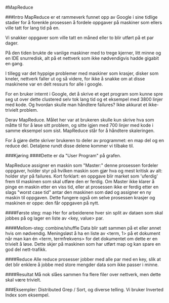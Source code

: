 #MapReduce

###Intro
MapReduce er et rammeverk funnet opp av Google i sine tidlige stadier for å forenkle prosessen å fordele oppgaver på maskiner som ellers ville tatt for lang tid på en. 

Vi snakker oppgaver som ville tatt en måned eller to blir utført på et par dager.

På den tiden brukte de vanlige maskiner med to trege kjerner, litt minne og en IDE snurredisk, alt på et nettverk som ikke nødvendigvis hadde gigabit en gang. 

I tillegg var det hyppige problemer med maskiner som krasjer, disker som kneler, nettverk faller ut og så videre, for ikke å snakke om at disse maskinene var en delt ressurs for alle i google. 

For en bruker internt i Google, det å skrive et eget program som kunne spre seg ut over dette clustered selv tok lang tid og et eksempel med 3800 linjer med kode. Og hvordan skulle man håndtere failures? Ikke akkurat et ikke-trivielt problem.

Derav MapReduce. Målet her var at brukeren skulle kun skrive hva som måtte til for å løse sitt problem, og sitte igjen med 700 linjer med kode i samme eksempel som sist. MapReduce står for å håndtere skaleringen. 

For å gjøre dette skriver brukeren to deler av programmet: en map del og en reduce del. Detaljene rundt disse delene kommer vi tilbake til. 

###Kjøring
####Dette er da "User Program" på grafen.

MapReduce assigner en maskin som "Master:" denne prosessen fordeler oppgaver, holder styr på hvilken maskin som gjør hva og mest kritisk av alt: holder styr på failures. Kort forklart: en oppgave blir market som 'uferdig' frem til maskinen som skal utføre den er ferdig. Om Master ikke klarer å pinge en maskin etter en viss tid, eller at prosessen ikke er ferdig etter en slags "worst case tid" antar den maskinen som død og assigner en ny maskin til oppgaven. Dette fungere også om selve prosessen krasjer og maskinen er oppe: den får oppgaven på nytt. 

####Første steg: map
Her for arbeiderene hver sin split av dataen som skal jobbes på og lager en liste av <key, value> par.

####Mellom-steg: combine/shuffle
Data blir satt sammen på et eller annet hvis om nødvendig. Meningsløst å ha en liste av <term, 1> på et dokument når man kan én <term, termfrekvens> for det dokumentet om dette er en trivielt å løse.
Dette skjer på maskinen som har utført map og kan spare en god del nett-trafikk. 

####Reduce
Alle reduce prosesser jobber med alle par med en key, slik at det blir enklere å jobbe med store mengder data som ikke passer i minne. 

####Resultat
Må nok slåes sammen fra flere filer over nettverk, men dette skal være trivielt. 


###Eksempler:
Distributed Grep / Sort, og diverse telling. Vi bruker Inverted Index som eksempel.
